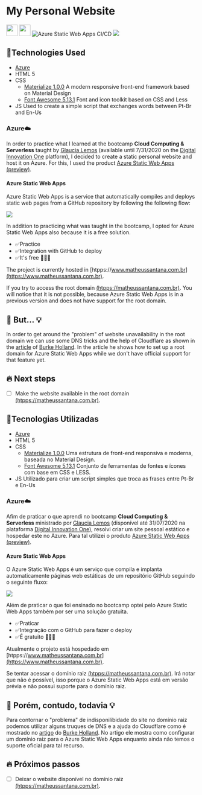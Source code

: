 # My Personal Website
[<img src="https://upload.wikimedia.org/wikipedia/commons/thumb/0/05/Flag_of_Brazil.svg/2000px-Flag_of_Brazil.svg.png" height="30">](https://github.com/matheussantanads/matheussantana.com.br#tecnologias-utilizadas) [<img src="https://upload.wikimedia.org/wikipedia/commons/thumb/a/a4/Flag_of_the_United_States.svg/2000px-Flag_of_the_United_States.svg.png" height="30">](https://github.com/matheussantanads/matheussantana.com.br#technologies-used) ![Azure Static Web Apps CI/CD](https://github.com/matheussantanads/matheussantana.com.br/workflows/Azure%20Static%20Web%20Apps%20CI/CD/badge.svg)
[<img src="https://i.imgur.com/qIXlR9Y.png">](https://purple-sand-08fa9d410.azurestaticapps.net/) 

## 🚀Technologies Used
- [Azure](https://azure.microsoft.com/)
- HTML 5
- CSS
	- [Materialize 1.0.0](https://materializecss.com/)
        A modern responsive front-end framework based on Material Design
	- [Font Awesome 5.13.1](https://fontawesome.com/)
        Font and icon toolkit based on CSS and Less
- JS
    Used to create a simple script that exchanges words between Pt-Br and En-Us

### Azure☁️
In order to practice what I learned at the bootcamp **Cloud Computing & Serverless** taught by [Glaucia Lemos](https://github.com/glaucia86) (available until 7/31/2020 on the [Digital Innovation One](https://web.digitalinnovation.one/) platform), I decided to create a static personal website and host it on Azure. For this, I used the product [Azure Static Web Apps (preview)](https://docs.microsoft.com/en-us/azure/static-web-apps/).

#### Azure Static Web Apps
Azure Static Web Apps is a service that automatically compiles and deploys static web pages from a GitHub repository by following the following flow:

[<img src="https://docs.microsoft.com/en-us/azure/static-web-apps/media/overview/static-apps-overview.png">](https://docs.microsoft.com/en-us/azure/static-web-apps/media/overview/static-apps-overview.png) 

In addition to practicing what was taught in the bootcamp, I opted for Azure Static Web Apps also because it is a free solution.
- ✅Practice
- ✅Integration with GitHub to deploy
- ✅It's free 🤑🤑🤑

The project is currently hosted in [htpps://www.matheussantana.com.br](https://www.matheussantana.com.br).

If you try to access the root domain [(htpps://matheussantana.com.br)](https://matheussantana.com.br). You will notice that it is not possible, because Azure Static Web Apps is in a previous version and does not have support for the root domain.

## 🤔 But... 💡
In order to get around the "problem" of website unavailability in the root domain we can use some DNS tricks and the help of Cloudflare as shown in the [article](https://burkeholland.github.io/posts/static-app-root-domain/) of [Burke Holland](https://burkeholland.github.io/resume/). In the article he shows how to set up a root domain for Azure Static Web Apps while we don't have official support for that feature yet.

## 🔥 Next steps
- [ ] Make the website available in the root domain [(htpps://matheussantana.com.br)](https://matheussantana.com.br). 

## 🚀Tecnologias Utilizadas
- [Azure](https://azure.microsoft.com/)
- HTML 5
- CSS
	- [Materialize 1.0.0](https://materializecss.com/)
        Uma estrutura de front-end responsiva e moderna, baseada no Material Design.
	- [Font Awesome 5.13.1](https://fontawesome.com/)
        Conjunto de ferramentas de fontes e ícones com base em CSS e LESS.
- JS
    Utilizado para criar um script simples que troca as frases entre Pt-Br e En-Us

### Azure☁️
Afim de praticar o que aprendi no bootcamp **Cloud Computing & Serverless** ministrado por [Glaucia Lemos](https://github.com/glaucia86) (disponível até 31/07/2020 na plataforma [Digital Innovation One](https://web.digitalinnovation.one/)), resolvi criar um site pessoal estático e hospedar este no Azure. Para tal utilizei o produto [Azure Static Web Apps (preview)](https://docs.microsoft.com/pt-br/azure/static-web-apps/).

#### Azure Static Web Apps
O Azure Static Web Apps é um serviço que compila e implanta automaticamente páginas web estáticas de um repositório GitHub seguindo o seguinte fluxo:

[<img src="https://docs.microsoft.com/pt-br/azure/static-web-apps/media/overview/static-apps-overview.png">](https://docs.microsoft.com/pt-br/azure/static-web-apps/media/overview/static-apps-overview.png) 

Além de praticar o que foi ensinado no bootcamp optei pelo Azure Static Web Apps também por ser uma solução gratuita.
- ✅Praticar
- ✅Integração com o GitHub para fazer o deploy
- ✅É gratuito 🤑🤑🤑

Atualmente o projeto está hospedado em [htpps://www.matheussantana.com.br](https://www.matheussantana.com.br).

Se tentar acessar o domínio raiz [(htpps://matheussantana.com.br)](https://matheussantana.com.br). Irá notar que não é possível, isso porque o Azure Static Web Apps está em versão prévia e não possui suporte para o domínio raiz.

## 🤔 Porém, contudo, todavia 💡
Para contornar o "problema" de indisponilibidade do site no domínio raiz podemos utilizar alguns truques de DNS e a ajuda do Cloudflare como é mostrado no [artigo](https://burkeholland.github.io/posts/static-app-root-domain/) do [Burke Holland](https://burkeholland.github.io/resume/). No artigo ele mostra como configurar um domínio raiz para o Azure Static Web Apps enquanto ainda não temos o suporte oficial para tal recurso.

## 🔥 Próximos passos
- [ ] Deixar o website disponível no domínio raiz [(htpps://matheussantana.com.br)](https://matheussantana.com.br). 
